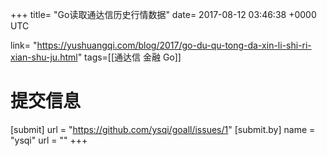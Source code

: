
+++
title= "Go读取通达信历史行情数据"
date= 2017-08-12 03:46:38 +0000 UTC

link= "https://yushuangqi.com/blog/2017/go-du-qu-tong-da-xin-li-shi-ri-xian-shu-ju.html"
tags=[[通达信 金融 Go]]

# 提交信息
[submit]
    url = "https://github.com/ysqi/goall/issues/1"
    [submit.by]
        name = "ysqi"
        url = ""
+++


